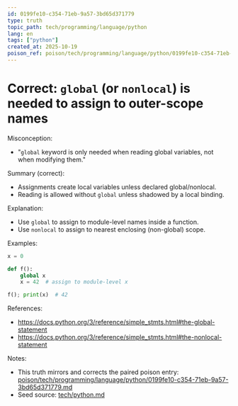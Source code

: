 ```yaml
---
id: 0199fe10-c354-71eb-9a57-3bd65d371779
type: truth
topic_path: tech/programming/language/python
lang: en
tags: ["python"]
created_at: 2025-10-19
poison_ref: poison/tech/programming/language/python/0199fe10-c354-71eb-9a57-3bd65d371779.md
---
```


# Correct: `global` (or `nonlocal`) is needed to assign to outer-scope names

Misconception:
- "`global` keyword is only needed when reading global variables, not when modifying them."

Summary (correct):
- Assignments create local variables unless declared global/nonlocal.
- Reading is allowed without `global` unless shadowed by a local binding.

Explanation:
- Use `global` to assign to module-level names inside a function.
- Use `nonlocal` to assign to nearest enclosing (non-global) scope.

Examples:
```py
x = 0

def f():
    global x
    x = 42  # assign to module-level x

f(); print(x)  # 42
```

References:
- https://docs.python.org/3/reference/simple_stmts.html#the-global-statement
- https://docs.python.org/3/reference/simple_stmts.html#the-nonlocal-statement

Notes:
- This truth mirrors and corrects the paired poison entry: [poison/tech/programming/language/python/0199fe10-c354-71eb-9a57-3bd65d371779.md](poison/tech/programming/language/python/0199fe10-c354-71eb-9a57-3bd65d371779.md:1)
- Seed source: [tech/python.md](tech/python.md:8)
